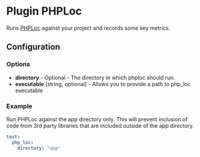 Plugin PHPLoc
=============

Runs [PHPLoc](https://github.com/sebastianbergmann/phploc) against your project and records some key metrics.

Configuration
-------------

### Options

* **directory** - Optional - The directory in which phploc should run. 
* **executable** [string, optional] -  Allows you to provide a path to php_loc executable

### Example

Run PHPLoc against the app directory only. This will prevent inclusion of code from 3rd party libraries that are 
included outside of the app directory.

```yml
test:
  php_loc:
    directory: "app"
```
